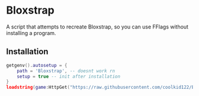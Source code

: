 # Bloxstrap
A script that attempts to recreate Bloxstrap, so you can use FFlags without installing a program.

## Installation
```lua
getgenv().autosetup = {
    path = 'Bloxstrap', -- doesnt work rn
    setup = true -- init after installation
}
loadstring(game:HttpGet("https://raw.githubusercontent.com/coolkid122/Bloxstrap/master/Initiate.lua", true))()
```
